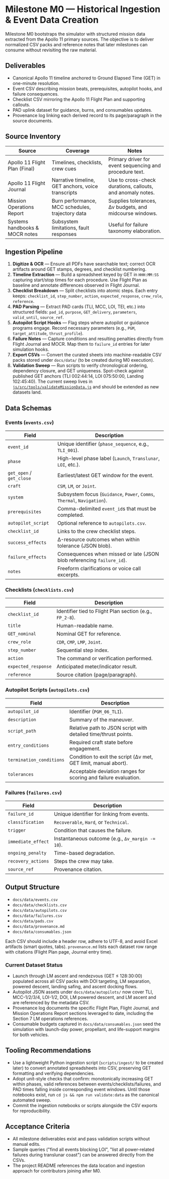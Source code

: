 # Milestone M0 — Historical Ingestion & Event Data Creation

Milestone M0 bootstraps the simulator with structured mission data extracted from the Apollo 11 primary sources. The objective is to deliver normalized CSV packs and reference notes that later milestones can consume without revisiting the raw material.

## Deliverables
- Canonical Apollo 11 timeline anchored to Ground Elapsed Time (GET) in one-minute resolution.
- Event CSV describing mission beats, prerequisites, autopilot hooks, and failure consequences.
- Checklist CSV mirroring the Apollo 11 Flight Plan and supporting callouts.
- PAD uplink dataset for guidance, burns, and consumables updates.
- Provenance log linking each derived record to its page/paragraph in the source documents.

## Source Inventory
| Source | Coverage | Notes |
| --- | --- | --- |
| Apollo 11 Flight Plan (Final) | Timelines, checklists, crew cues | Primary driver for event sequencing and procedure text. |
| Apollo 11 Flight Journal | Narrative timeline, GET anchors, voice transcripts | Use to cross-check durations, callouts, and anomaly notes. |
| Mission Operations Report | Burn performance, MCC schedules, trajectory data | Supplies tolerances, Δv budgets, and midcourse windows. |
| Systems handbooks & MOCR notes | Subsystem limitations, fault responses | Useful for failure taxonomy elaboration. |

## Ingestion Pipeline
1. **Digitize & OCR** — Ensure all PDFs have searchable text; correct OCR artifacts around GET stamps, degrees, and checklist numbering.
2. **Timeline Extraction** — Build a spreadsheet keyed by GET in `HHH:MM:SS` capturing start/stop times for each procedure. Use Flight Plan as baseline and annotate differences observed in Flight Journal.
3. **Checklist Breakdown** — Split checklists into atomic steps. Each entry keeps: `checklist_id`, `step_number`, `action`, `expected_response`, `crew_role`, `reference`.
4. **PAD Parsing** — Extract PAD cards (TLI, MCC, LOI, TEI, etc.) into structured fields: `pad_id`, `purpose`, `GET_delivery`, `parameters`, `valid_until`, `source_ref`.
5. **Autopilot Script Hooks** — Flag steps where autopilot or guidance programs engage. Record necessary parameters (e.g., `PGM`, `target_attitude`, `thrust_profile`).
6. **Failure Notes** — Capture conditions and resulting penalties directly from Flight Journal and MOCR. Map them to `failure_id` entries for later simulation hooks.
7. **Export CSVs** — Convert the curated sheets into machine-readable CSV packs stored under `docs/data/` (to be created during M0 execution).
8. **Validation Sweep** — Run scripts to verify chronological ordering, dependency closure, and GET uniqueness. Spot-check against published GET anchors (TLI 002:44:14, LOI 075:50:00, Landing 102:45:40). The current sweep lives in [`js/src/tools/validateMissionData.js`](../../js/src/tools/validateMissionData.js) and should be extended as new datasets land.

## Data Schemas

### Events (`events.csv`)
| Field | Description |
| --- | --- |
| `event_id` | Unique identifier (`phase_sequence`, e.g., `TLI_001`). |
| `phase` | High-level phase label (`Launch`, `Translunar`, `LOI`, etc.). |
| `get_open` / `get_close` | Earliest/latest GET window for the event. |
| `craft` | `CSM`, `LM`, or `Joint`. |
| `system` | Subsystem focus (`Guidance`, `Power`, `Comms`, `Thermal`, `Navigation`). |
| `prerequisites` | Comma-delimited `event_id`s that must be completed. |
| `autopilot_script` | Optional reference to `autopilots.csv`. |
| `checklist_id` | Links to the crew checklist steps. |
| `success_effects` | Δ-resource outcomes when within tolerance (JSON blob). |
| `failure_effects` | Consequences when missed or late (JSON blob referencing `failure_id`). |
| `notes` | Freeform clarifications or voice call excerpts. |

### Checklists (`checklists.csv`)
| Field | Description |
| --- | --- |
| `checklist_id` | Identifier tied to Flight Plan section (e.g., `FP_2-8`). |
| `title` | Human-readable name. |
| `GET_nominal` | Nominal GET for reference. |
| `crew_role` | `CDR`, `CMP`, `LMP`, `Joint`. |
| `step_number` | Sequential step index. |
| `action` | The command or verification performed. |
| `expected_response` | Anticipated meter/indicator result. |
| `reference` | Source citation (page/paragraph). |

### Autopilot Scripts (`autopilots.csv`)
| Field | Description |
| --- | --- |
| `autopilot_id` | Identifier (`PGM_06_TLI`). |
| `description` | Summary of the maneuver. |
| `script_path` | Relative path to JSON script with detailed time/thrust points. |
| `entry_conditions` | Required craft state before engagement. |
| `termination_conditions` | Condition to exit the script (Δv met, GET limit, manual abort). |
| `tolerances` | Acceptable deviation ranges for scoring and failure evaluation. |

### Failures (`failures.csv`)
| Field | Description |
| --- | --- |
| `failure_id` | Unique identifier for linking from events. |
| `classification` | `Recoverable`, `Hard`, or `Technical`. |
| `trigger` | Condition that causes the failure. |
| `immediate_effect` | Instantaneous outcome (e.g., `Δv_margin -= 10`). |
| `ongoing_penalty` | Time-based degradation. |
| `recovery_actions` | Steps the crew may take. |
| `source_ref` | Provenance citation. |

## Output Structure
- `docs/data/events.csv`
- `docs/data/checklists.csv`
- `docs/data/autopilots.csv`
- `docs/data/failures.csv`
- `docs/data/pads.csv`
- `docs/data/provenance.md`
- `docs/data/consumables.json`

Each CSV should include a header row, adhere to UTF-8, and avoid Excel artifacts (smart quotes, tabs). `provenance.md` lists each dataset row range with citations (Flight Plan page, Journal entry time).

### Current Dataset Status
- Launch through LM ascent and rendezvous (GET ≤ 128:30:00) populated across all CSV packs with DOI targeting, LM separation, powered descent, landing safing, and ascent docking flows.
- Autopilot JSON assets under `docs/data/autopilots/` now cover TLI, MCC-1/2/3/4, LOI-1/2, DOI, LM powered descent, and LM ascent and are referenced by the metadata CSV.
- Provenance log documents the specific Flight Plan, Flight Journal, and Mission Operations Report sections leveraged to date, including the Section 7 LM operations references.
- Consumable budgets captured in `docs/data/consumables.json` seed the simulation with launch-day power, propellant, and life-support margins for both vehicles.

## Tooling Recommendations
- Use a lightweight Python ingestion script (`scripts/ingest/` to be created later) to convert annotated spreadsheets into CSV, preserving GET formatting and verifying dependencies.
- Adopt unit-style checks that confirm: monotonically increasing GET within phases, valid references between events/checklists/failures, and PAD times falling inside corresponding event windows. Until those notebooks exist, run `cd js && npm run validate:data` as the canonical automated sweep.
- Commit the ingestion notebooks or scripts alongside the CSV exports for reproducibility.

## Acceptance Criteria
- All milestone deliverables exist and pass validation scripts without manual edits.
- Sample queries ("find all events blocking LOI", "list all power-related failures during translunar coast") can be answered directly from the CSVs.
- The project README references the data location and ingestion approach for contributors joining after M0.
